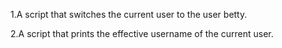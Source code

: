 1.A script that switches the current user to the user betty.

2.A script that prints the effective username of the current user.
